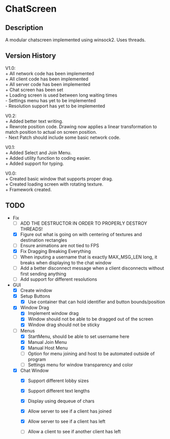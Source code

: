 # ChatScreen

## Description

A modular chatscreen implemented using winsock2. Uses threads.

## Version History

V1.0:  
    + All network code has been implemented  
    + All client code has been implemented  
    + All server code has been implemented  
    + Chat screen has been set  
    + Loading screen is used between long waiting times  
    - Settings menu has yet to be implemented  
    - Resolution support has yet to be implemented

V0.2:  
    + Added better text writing.  
    + Rewrote position code. Drawing now applies a linear transformation to match position to actual on screen position.  
    - Next Patch should include some basic network code.

V0.1:  
    + Added Select and Join Menu.  
    + Added utility function to coding easier.  
    + Added support for typing.

V0.0:  
    + Created basic window that supports proper drag.  
    + Created loading screen with rotating texture.  
    + Framework created.

## TODO

- Fix
    - [ ] ADD THE DESTRUCTOR IN ORDER TO PROPERLY DESTROY THREADS!
    - [x] Figure out what is going on with centering of textures and destination rectangles
    - [ ] Ensure animations are not tied to FPS
    - [x] Fix Dragging Breaking Everything
    - [ ] When inputing a username that is exactly MAX_MSG_LEN long, it breaks when displaying to the chat window
    - [ ] Add a better disconnect message when a client disconnects without first sending anything
    - [ ] Add support for different resolutions
 
- GUI
    - [x] Create window
    - [x] Setup Buttons
        - [x] Use container that can hold identifier and button bounds/position
    - [x] Window Drag
        - [x] Implement window drag
        - [x] Window should not be able to be dragged out of the screen
        - [x] Window drag should not be sticky
    - [ ] Menus
        - [x] StartMenu, should be able to set username here
        - [x] Manual Join Menu
        - [x] Manual Host Menu
        - [ ] Option for menu joining and host to be automated outside of program
        - [ ] Settings menu for window transparency and color
    - [x] Chat Window
        - [x] Support different lobby sizes
        - [x] Support different text lengths
        - [x] Display using dequeue of chars
        - [x] Allow server to see if a client has joined
        - [x] Allow server to see if a client has left
        - [ ] Allow a client to see if another client has left

